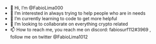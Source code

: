 - 👋 Hi, I’m @FabioLima000
- 👀 I’m interested in always trying to help people who are in needs
- 🌱 I’m currently learning to code to get more helpful
- 💞️ I’m looking to collaborate on everything crypto related
- 📫 How to reach me, you reach me on discord: fabiosurf112#3969 , follow me on twitter @FabioLima1012

<!---
FabioLima000/FabioLima000 is a ✨ special ✨ repository because its `README.md` (this file) appears on your GitHub profile.
You can click the Preview link to take a look at your changes.
--->
